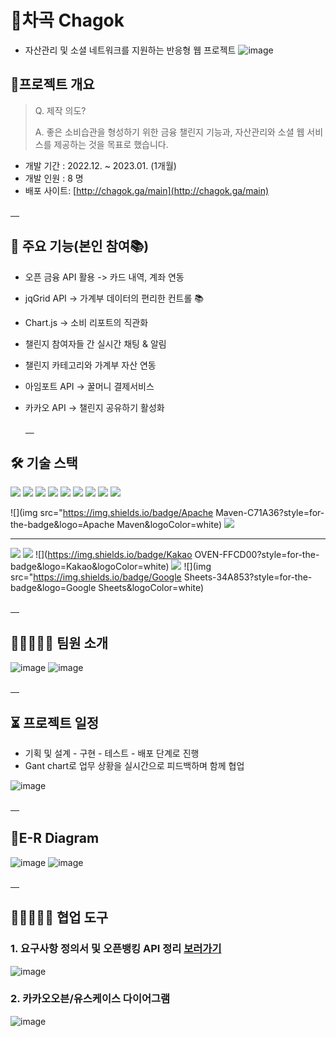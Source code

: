 # 💸차곡 Chagok

- 자산관리 및 소셜 네트워크를 지원하는 반응형 웹 프로젝트
![image](https://user-images.githubusercontent.com/111268784/227420223-fab1f7d0-0fbf-4db2-97ba-32875d837c11.png)

## 📑프로젝트 개요

> Q. 제작 의도?  
>   
> A. 좋은 소비습관을 형성하기 위한 금융 챌린지 기능과, 자산관리와 소셜 웹 서비스를 제공하는 것을 목표로 했습니다.

-   개발 기간 : 2022.12. ~ 2023.01. (1개월)
-   개발 인원 : 8 명
-   배포 사이트: [http://chagok.ga/main](http://chagok.ga/main)




  [　]( )   
## 🔎 주요 기능(본인 참여📚)

- 오픈 금융 API 활용 -> 카드 내역, 계좌 연동
- jqGrid API -> 가계부 데이터의 편리한 컨트롤 📚
- Chart.js -> 소비 리포트의 직관화
- 챌린지 참여자들 간 실시간 채팅 & 알림
- 챌린지 카테고리와 가계부 자산 연동
- 아임포트 API -> 꿀머니 결제서비스
- 카카오 API -> 챌린지 공유하기 활성화

  [　]( )   

## 🛠 기술 스택

![](https://img.shields.io/badge/java-007396?style=for-the-badge&logo=java&logoColor=white) 
![](https://img.shields.io/badge/Spring-6DB33F?style=for-the-badge&logo=Spring&logoColor=white)
![](https://img.shields.io/badge/jquery-0769AD?style=for-the-badge&logo=jquery&logoColor=white)
![](https://img.shields.io/badge/javascript-F7DF1E?style=for-the-badge&logo=javascript&logoColor=black)
![](https://img.shields.io/badge/mysql-4479A1?style=for-the-badge&logo=mysql&logoColor=white)
![](https://img.shields.io/badge/html5-E34F26?style=for-the-badge&logo=html5&logoColor=white)
![](https://img.shields.io/badge/css-1572B6?style=for-the-badge&logo=css3&logoColor=white)
![](https://img.shields.io/badge/bootstrap-7952B3?style=for-the-badge&logo=bootstrap&logoColor=white)
![](https://img.shields.io/badge/Apache%20Tomcat-F8DC75?style=for-the-badge&logo=Apache%20Tomcat&logoColor=white)

![](img src="https://img.shields.io/badge/Apache Maven-C71A36?style=for-the-badge&logo=Apache Maven&logoColor=white)
![](https://img.shields.io/badge/Chart.js-FF6384?style=for-the-badge&logo=Chart.js&logoColor=white)

---
![](https://img.shields.io/badge/Git-F05032?style=for-the-badge&logo=Git&logoColor=white)
![](https://img.shields.io/badge/Github-181717?style=for-the-badge&logo=Github&logoColor=white)
![](https://img.shields.io/badge/Kakao OVEN-FFCD00?style=for-the-badge&logo=Kakao&logoColor=white)
![](https://img.shields.io/badge/Slack-4A154B?style=for-the-badge&logo=Slack&logoColor=white)
![](img src="https://img.shields.io/badge/Google Sheets-34A853?style=for-the-badge&logo=Google Sheets&logoColor=white)

  [　]( )   
## 👨🏻‍🤝‍👨🏻 팀원 소개

![image](https://user-images.githubusercontent.com/111268784/227419253-cf540829-34b8-4c6b-acbc-7edcbae6824d.png)
![image](https://user-images.githubusercontent.com/111268784/227419349-a169e98d-d39e-4d13-aa07-7321318e6c3d.png)



  [　]( )   


## ⏳ 프로젝트 일정 
- 기획 및 설계 - 구현 - 테스트 - 배포 단계로 진행  
- Gant chart로 업무 상황을 실시간으로 피드백하며 함께 협업

![image](https://user-images.githubusercontent.com/111268784/227420912-adc4694c-af62-4093-aded-f940a8d8e16e.png) 

  [　]( )   
## 📂E-R Diagram
![image](https://user-images.githubusercontent.com/111268784/227422994-e78d69d8-064e-4106-9a1a-033b8f6e8e60.png)
![image](https://user-images.githubusercontent.com/111268784/227422864-08608f4c-589b-42fd-bd7e-2686005bf4d3.png)  


  [　]( )   
## 👨🏻‍🤝‍👨🏻 협업 도구
### 1. 요구사항 정의서 및 오픈뱅킹 API 정리 [보러가기](https://docs.google.com/spreadsheets/d/1AgNGZao1eg2LV3anuKsSGUZMfEWSqFjFXLQ8NJlxLWs/edit#gid=742138204)   

![image](https://user-images.githubusercontent.com/111268784/227423790-d085d3ff-08a3-4319-b4f2-f692ef6db611.png)
### 2. 카카오오븐/유스케이스 다이어그램
![image](https://user-images.githubusercontent.com/111268784/227423483-bdc7954c-f39e-47d5-8375-5c0bceb84ac9.png)




